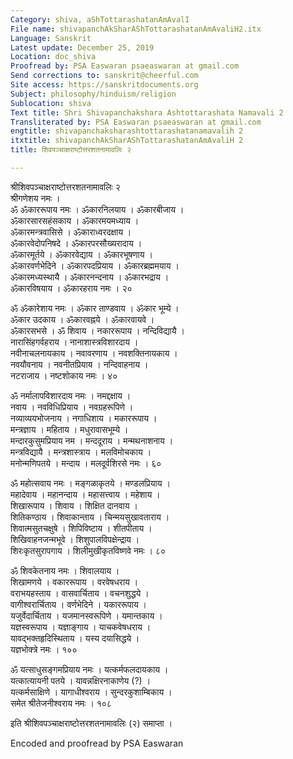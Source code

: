```yaml
---
Category: shiva, aShTottarashatanAmAvalI
File name: shivapanchAkSharAShTottarashatanAmAvaliH2.itx
Language: Sanskrit
Latest update: December 25, 2019
Location: doc_shiva
Proofread by: PSA Easwaran psaeaswaran at gmail.com
Send corrections to: sanskrit@cheerful.com
Site access: https://sanskritdocuments.org
Subject: philosophy/hinduism/religion
Sublocation: shiva
Text title: Shri Shivapanchakshara Ashtottarashata Namavali 2
Transliterated by: PSA Easwaran psaeaswaran at gmail.com
engtitle: shivapanchaksharashtottarashatanamavalih 2
itxtitle: shivapanchAkSharAShTottarashatanAmAvaliH 2
title: शिवपञ्चाक्षराष्टोत्तरशतनामावलिः २

---
```

  
 श्रीशिवपञ्चाक्षराष्टोत्तरशतनामावलिः २   
श्रीगणेशय नमः ।  
ॐ ॐकाररूपाय नमः । ॐकारनिलयाय । ॐकारबीजाय ।  
ॐकारसारसहंसकाय । ॐकारमयमध्याय ।  
ॐकारमन्त्रवासिसे । ॐकाराध्वरदक्षाय ।  
ॐकारवेदोपनिषदे । ॐकारपरसौख्यरादाय ।  
ॐकारमूर्तये । ॐकारवेद्याय । ॐकारभूषणाय ।  
ॐकारवर्णभेदिने । ॐकारपदप्रियाय । ॐकारब्रह्ममयाय ।  
ॐकारमध्यस्थायै । ॐकारनन्दनाय । ॐकारभद्राय ।  
ॐकारविषयाय । ॐकारहराय नमः । २०  
  
ॐ ॐकारेशाय नमः । ॐकार ताण्डवाय । ॐकार भूम्ये ।  
ॐकार उदकाय । ॐकारवह्नये । ॐकारवायवे ।  
ॐकारसभसे । ॐ शिवाय । नकाररूपाय । नन्दिविद्यायै ।  
नारासिंहगर्वहराय । नानाशास्त्रविशारदाय ।  
नवीनाचलनायकाय । नवावरणाय । नवशक्तिनायकाय ।  
नवयौवनाय । नवनीतप्रियाय । नन्दिवाहनाय ।  
नटराजाय । नष्टशोकाय नमः । ४०  
  
ॐ नर्मालापविशारदाय नमः । नमद्दक्षाय ।  
नवाय । नवविधिप्रियाय । नवग्रहरूपिणे ।  
नव्याव्ययभोजनाय । नगाधिशाय । मकाररूपाय ।  
मन्त्रज्ञाय । महिताय । मधुरावासभूम्ये ।  
मन्दारकुसुमप्रियाय नम । मन्ददूराय । मन्मथनाशनाय ।  
मन्त्रविद्यायै । मन्त्रशास्त्राय । मलविमोचकाय ।  
मनोन्मणिपतये । मन्दाय । मलदूर्वशिरसे नमः । ६०  
  
ॐ महोत्सवाय नमः । मङ्गळाकृतये । मण्डलप्रियाय ।  
महादेवाय । महानन्दाय । महासत्त्वाय । महेशाय ।  
शिखारूपाय । शिवाय । शिक्षित दानवाय ।  
शितिकण्ठाय । शिवाकान्ताय । चिन्मयसुखावताराय ।  
शिवात्मसुतचक्षुषे । शिपिविष्टाय । शीतपीताय ।  
शिखिवाहनजन्मभूवे । शिशुपालविपक्षेन्द्राय ।  
शिरःकृतसुरापगाय । शिलीमुखीकृतविष्णवे नमः । ८०  
  
ॐ शिवकेतनाय नमः । शिवालयाय ।  
शिखामणये । वकाररूपाय । वरवेषधराय ।  
वराभयहस्ताय । वासवार्चिताय । वचनशुद्धये ।  
वागीश्वरार्चिताय । वर्णभेदिने । यकाररूपाय ।  
यजुर्वेदार्चिताय । यजमानस्वरूपिणे । यमान्तकाय ।  
यज्ञस्वरूपाय । यज्ञाङ्गाय । याचकवेषधराय ।  
यावद्भक्तहृदिस्थिताय । यस्य दयासिद्धये ।  
यज्ञभोक्त्रे नमः । १००  
  
ॐ यत्साधुसङ्गमप्रियाय नमः । यत्कर्मफलदायकाय ।  
यत्कात्यायनी पतये । यावन्नक्षिरनाकाणेय (?) ।  
यत्कर्मसाक्षिणे । यागाधीश्वराय । सुन्दरकुशाम्बिकाय ।  
समेत श्रीतेजनीश्वराय नमः । १०८  
  
इति श्रीशिवपञ्चाक्षराष्टोत्तरशतनामावलिः (२) समाप्ता ।  
  
Encoded and proofread by PSA Easwaran  
  
